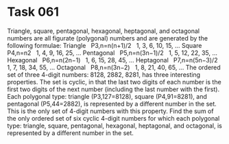 # Task 061

Triangle, square, pentagonal, hexagonal, heptagonal, and octagonal numbers are all figurate (polygonal) numbers and are generated by the following formulae:
Triangle
 
P3,n=n(n+1)/2
 
1, 3, 6, 10, 15, ...
Square
 
P4,n=n2
 
1, 4, 9, 16, 25, ...
Pentagonal
 
P5,n=n(3n−1)/2
 
1, 5, 12, 22, 35, ...
Hexagonal
 
P6,n=n(2n−1)
 
1, 6, 15, 28, 45, ...
Heptagonal
 
P7,n=n(5n−3)/2
 
1, 7, 18, 34, 55, ...
Octagonal
 
P8,n=n(3n−2)
 
1, 8, 21, 40, 65, ...
The ordered set of three 4-digit numbers: 8128, 2882, 8281, has three interesting properties.
The set is cyclic, in that the last two digits of each number is the first two digits of the next number (including the last number with the first).
Each polygonal type: triangle (P3,127=8128), square (P4,91=8281), and pentagonal (P5,44=2882), is represented by a different number in the set.
This is the only set of 4-digit numbers with this property.
Find the sum of the only ordered set of six cyclic 4-digit numbers for which each polygonal type: triangle, square, pentagonal, hexagonal, heptagonal, and octagonal, is represented by a different number in the set.






